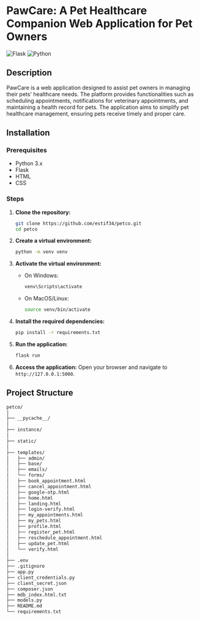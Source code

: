 # PawCare: A Pet Healthcare Companion Web Application for Pet Owners

![Flask](https://img.shields.io/badge/flask-%23000.svg?style=for-the-badge&logo=flask&logoColor=white) ![Python](https://img.shields.io/badge/python-3670A0?style=for-the-badge&logo=python&logoColor=ffdd54)
## Description
PawCare is a web application designed to assist pet owners in managing their pets' healthcare needs. The platform provides functionalities such as scheduling appointments, notifications for veterinary appointments, and maintaining a  health record for pets. The application aims to simplify pet healthcare management, ensuring pets receive timely and proper care.

## Installation

### Prerequisites
- Python 3.x
- Flask
- HTML
- CSS

### Steps
1. **Clone the repository:**
    ```bash
    git clone https://github.com/estif34/petco.git
    cd petco
    ```

2. **Create a virtual environment:**
    ```bash
    python -m venv venv
    ```

3. **Activate the virtual environment:**
    - On Windows:
      ```bash
      venv\Scripts\activate
      ```
    - On MacOS/Linux:
      ```bash
      source venv/bin/activate
      ```

4. **Install the required dependencies:**
    ```bash
    pip install -r requirements.txt
    ```

5. **Run the application:**
    ```bash
    flask run
    ```

6. **Access the application:**
   Open your browser and navigate to `http://127.0.0.1:5000`.

## Project Structure
```markdown
petco/
│
├── __pycache__/
│
├── instance/
│
├── static/
│
├── templates/
│   ├── admin/
│   ├── base/
│   ├── emails/
│   └── forms/
│   ├── book_appointment.html
│   ├── cancel_appointment.html
│   ├── google-otp.html
│   ├── home.html
│   ├── landing.html
│   ├── login-verify.html
│   ├── my_appointments.html
│   ├── my_pets.html
│   ├── profile.html
│   ├── register_pet.html
│   ├── reschedule_appointment.html
│   ├── update_pet.html
│   └── verify.html
│
├── .env
├── .gitignore
├── app.py
├── client_credentials.py
├── client_secret.json
├── composer.json
├── mdb_index.html.txt
├── models.py
├── README.md
└── requirements.txt

